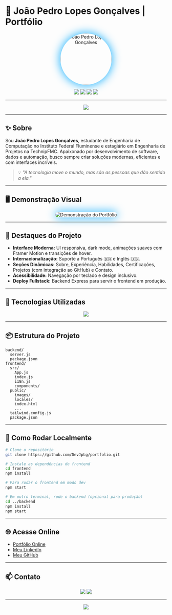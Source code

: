 # 🚀 João Pedro Lopes Gonçalves | Portfólio

<div align="center">
  <img src="frontend/public/images/profile.jpg" width="160" style="border-radius: 50%; box-shadow: 0 0 30px #00A9FF;" alt="João Pedro Lopes Gonçalves"/>
</div>

<p align="center">
  <img src="https://img.shields.io/badge/React-20232A?style=for-the-badge&logo=react&logoColor=61DAFB"/>
  <img src="https://img.shields.io/badge/TailwindCSS-06B6D4?style=for-the-badge&logo=tailwindcss&logoColor=white"/>
  <img src="https://img.shields.io/badge/Node.js-339933?style=for-the-badge&logo=nodedotjs&logoColor=white"/>
  <img src="https://img.shields.io/badge/i18n-Internationalization-blueviolet?style=for-the-badge"/>
</p>

---

<div align="center">
  <img src="https://readme-typing-svg.demolab.com?font=Montserrat&weight=900&size=32&duration=2500&pause=800&color=00A9FF&center=true&vCenter=true&width=700&lines=Olá%2C+eu+sou+João+Pedro!;Bem-vindo+ao+meu+portfólio+interativo!;Desenvolvedor+apaixonado+por+tecnologia+e+inovação."/>
</div>

---

## ✨ Sobre

Sou **João Pedro Lopes Gonçalves**, estudante de Engenharia de Computação no Instituto Federal Fluminense e estagiário em Engenharia de Projetos na TechnipFMC. Apaixonado por desenvolvimento de software, dados e automação, busco sempre criar soluções modernas, eficientes e com interfaces incríveis.

> 💡 _"A tecnologia move o mundo, mas são as pessoas que dão sentido a ela."_

---

## 🖥️ Demonstração Visual

<div align="center">
  <img src="https://github.com/DevJpLg/portfolio/assets/demo.gif" alt="Demonstração do Portfólio" style="border-radius: 16px; box-shadow: 0 0 30px #00A9FF;"/>
</div>

---

## 🎨 Destaques do Projeto

- **Interface Moderna:** UI responsiva, dark mode, animações suaves com Framer Motion e transições de hover.
- **Internacionalização:** Suporte a Português 🇧🇷 e Inglês 🇺🇸.
- **Seções Dinâmicas:** Sobre, Experiência, Habilidades, Certificações, Projetos (com integração ao GitHub) e Contato.
- **Acessibilidade:** Navegação por teclado e design inclusivo.
- **Deploy Fullstack:** Backend Express para servir o frontend em produção.

---

## 🚦 Tecnologias Utilizadas

<div align="center">
  <img src="https://skillicons.dev/icons?i=react,tailwind,nodejs,js,html,css,git,github,python,java,oracle,figma" />
</div>

---

## 📦 Estrutura do Projeto

```
backend/
  server.js
  package.json
frontend/
  src/
    App.js
    index.js
    i18n.js
    components/
  public/
    images/
    locales/
    index.html
    ...
  tailwind.config.js
  package.json
```

---

## 🚀 Como Rodar Localmente

```bash
# Clone o repositório
git clone https://github.com/DevJpLg/portfolio.git

# Instale as dependências do frontend
cd frontend
npm install

# Para rodar o frontend em modo dev
npm start

# Em outro terminal, rode o backend (opcional para produção)
cd ../backend
npm install
npm start
```

---

## 🌐 Acesse Online

- [Portfólio Online](https://www.seusite.com/)
- [Meu LinkedIn](https://www.linkedin.com/in/joaopedrolopesgoncalves/)
- [Meu GitHub](https://github.com/DevJpLg)

---

## 📫 Contato

<div align="center">
  <a href="mailto:joaopedro.lg@hotmail.com"><img src="https://img.shields.io/badge/Email-joaopedro.lg@hotmail.com-blue?style=flat-square&logo=gmail"></a>
  <a href="https://www.linkedin.com/in/joaopedrolopesgoncalves/"><img src="https://img.shields.io/badge/LinkedIn-Perfil-blue?style=flat-square&logo=linkedin"></a>
</div>

---

<div align="center">
  <img src="https://capsule-render.vercel.app/api?type=waving&color=00A9FF,FF00FF,00FFC6&height=120&section=footer"/>
</div>

